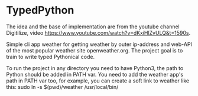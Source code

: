 # TypedPython
The idea and the base of implementation are from the youtube channel Digitilize, video https://www.youtube.com/watch?v=dKxiHlZvULQ&t=1590s.

Simple cli app weather for getting weather by outer ip-address and web-API of the most popular weather site openweather.org.
The project goal is to train to write typed Pythonical code.

To run the project in any directory you need to have Python3, the path to Python should be added in PATH var.
You need to add the weather app's path in PATH var too, for example, you can create a soft link to weather like this:
sudo ln -s $(pwd)/weather /usr/local/bin/
